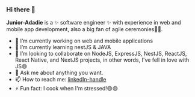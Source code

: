 ### Hi there 👋

**Junior-Adadie** is a ✨ software engineer ✨ with experience in web and mobile app development, also a big fan of agile ceremonies🕺🕺.

- 🔭 I’m currently working on web and mobile applications
- 🌱 I’m currently learning nestJS & JAVA
- 👯 I’m looking to collaborate on NodeJS, ExpressJS, NestJS, ReactJS, React Native, and NextJS projects, in other words, I've fell in love with JS😄
- 💬 Ask me about anything you want.
- 📫 How to reach me: [linkedIn-handle](https://www.linkedin.com/in/kashumbaadadie/)
- ⚡ Fun fact: I cook when I'm stressed!😄😄

